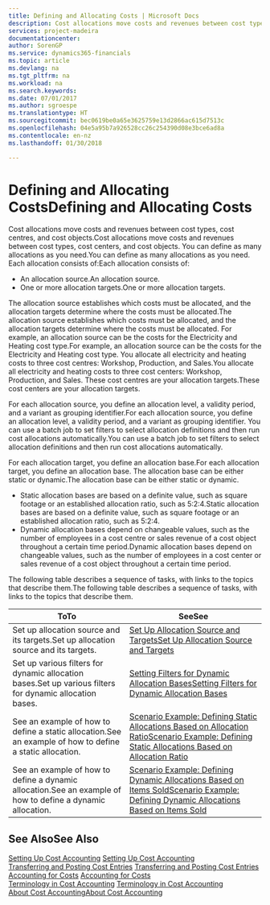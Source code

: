 ```yaml
---
title: Defining and Allocating Costs | Microsoft Docs
description: Cost allocations move costs and revenues between cost types, cost centres, and cost objects. You can define as many allocations as you need.
services: project-madeira
documentationcenter: 
author: SorenGP
ms.service: dynamics365-financials
ms.topic: article
ms.devlang: na
ms.tgt_pltfrm: na
ms.workload: na
ms.search.keywords: 
ms.date: 07/01/2017
ms.author: sgroespe
ms.translationtype: HT
ms.sourcegitcommit: bec0619be0a65e3625759e13d2866ac615d7513c
ms.openlocfilehash: 04e5a95b7a926528cc26c254390d08e3bce6ad8a
ms.contentlocale: en-nz
ms.lasthandoff: 01/30/2018

---
```

# <a name="defining-and-allocating-costs"></a><span data-ttu-id="d1556-104">Defining and Allocating Costs</span><span class="sxs-lookup"><span data-stu-id="d1556-104">Defining and Allocating Costs</span></span>
<span data-ttu-id="d1556-105">Cost allocations move costs and revenues between cost types, cost centres, and cost objects.</span><span class="sxs-lookup"><span data-stu-id="d1556-105">Cost allocations move costs and revenues between cost types, cost centers, and cost objects.</span></span> <span data-ttu-id="d1556-106">You can define as many allocations as you need.</span><span class="sxs-lookup"><span data-stu-id="d1556-106">You can define as many allocations as you need.</span></span> <span data-ttu-id="d1556-107">Each allocation consists of:</span><span class="sxs-lookup"><span data-stu-id="d1556-107">Each allocation consists of:</span></span>  

-   <span data-ttu-id="d1556-108">An allocation source.</span><span class="sxs-lookup"><span data-stu-id="d1556-108">An allocation source.</span></span>  
-   <span data-ttu-id="d1556-109">One or more allocation targets.</span><span class="sxs-lookup"><span data-stu-id="d1556-109">One or more allocation targets.</span></span>  

<span data-ttu-id="d1556-110">The allocation source establishes which costs must be allocated, and the allocation targets determine where the costs must be allocated.</span><span class="sxs-lookup"><span data-stu-id="d1556-110">The allocation source establishes which costs must be allocated, and the allocation targets determine where the costs must be allocated.</span></span> <span data-ttu-id="d1556-111">For example, an allocation source can be the costs for the Electricity and Heating cost type.</span><span class="sxs-lookup"><span data-stu-id="d1556-111">For example, an allocation source can be the costs for the Electricity and Heating cost type.</span></span> <span data-ttu-id="d1556-112">You allocate all electricity and heating costs to three cost centres: Workshop, Production, and Sales.</span><span class="sxs-lookup"><span data-stu-id="d1556-112">You allocate all electricity and heating costs to three cost centers: Workshop, Production, and Sales.</span></span> <span data-ttu-id="d1556-113">These cost centres are your allocation targets.</span><span class="sxs-lookup"><span data-stu-id="d1556-113">These cost centers are your allocation targets.</span></span>  

<span data-ttu-id="d1556-114">For each allocation source, you define an allocation level, a validity period, and a variant as grouping identifier.</span><span class="sxs-lookup"><span data-stu-id="d1556-114">For each allocation source, you define an allocation level, a validity period, and a variant as grouping identifier.</span></span> <span data-ttu-id="d1556-115">You can use a batch job to set filters to select allocation definitions and then run cost allocations automatically.</span><span class="sxs-lookup"><span data-stu-id="d1556-115">You can use a batch job to set filters to select allocation definitions and then run cost allocations automatically.</span></span>  

<span data-ttu-id="d1556-116">For each allocation target, you define an allocation base.</span><span class="sxs-lookup"><span data-stu-id="d1556-116">For each allocation target, you define an allocation base.</span></span> <span data-ttu-id="d1556-117">The allocation base can be either static or dynamic.</span><span class="sxs-lookup"><span data-stu-id="d1556-117">The allocation base can be either static or dynamic.</span></span>  

-   <span data-ttu-id="d1556-118">Static allocation bases are based on a definite value, such as square footage or an established allocation ratio, such as 5:2:4.</span><span class="sxs-lookup"><span data-stu-id="d1556-118">Static allocation bases are based on a definite value, such as square footage or an established allocation ratio, such as 5:2:4.</span></span>  
-   <span data-ttu-id="d1556-119">Dynamic allocation bases depend on changeable values, such as the number of employees in a cost centre or sales revenue of a cost object throughout a certain time period.</span><span class="sxs-lookup"><span data-stu-id="d1556-119">Dynamic allocation bases depend on changeable values, such as the number of employees in a cost center or sales revenue of a cost object throughout a certain time period.</span></span>  

<span data-ttu-id="d1556-120">The following table describes a sequence of tasks, with links to the topics that describe them.</span><span class="sxs-lookup"><span data-stu-id="d1556-120">The following table describes a sequence of tasks, with links to the topics that describe them.</span></span>

|<span data-ttu-id="d1556-121">To</span><span class="sxs-lookup"><span data-stu-id="d1556-121">To</span></span>|<span data-ttu-id="d1556-122">See</span><span class="sxs-lookup"><span data-stu-id="d1556-122">See</span></span>|  
|--------|---------|  
|<span data-ttu-id="d1556-123">Set up allocation source and its targets.</span><span class="sxs-lookup"><span data-stu-id="d1556-123">Set up allocation source and its targets.</span></span>|[<span data-ttu-id="d1556-124">Set Up Allocation Source and Targets</span><span class="sxs-lookup"><span data-stu-id="d1556-124">Set Up Allocation Source and Targets</span></span>](finance-how-to-set-up-allocation-source-and-targets.md)|  
|<span data-ttu-id="d1556-125">Set up various filters for dynamic allocation bases.</span><span class="sxs-lookup"><span data-stu-id="d1556-125">Set up various filters for dynamic allocation bases.</span></span>|[<span data-ttu-id="d1556-126">Setting Filters for Dynamic Allocation Bases</span><span class="sxs-lookup"><span data-stu-id="d1556-126">Setting Filters for Dynamic Allocation Bases</span></span>](finance-setting-filters-for-dynamic-allocation-bases.md)|  
|<span data-ttu-id="d1556-127">See an example of how to define a static allocation.</span><span class="sxs-lookup"><span data-stu-id="d1556-127">See an example of how to define a static allocation.</span></span>|[<span data-ttu-id="d1556-128">Scenario Example: Defining Static Allocations Based on Allocation Ratio</span><span class="sxs-lookup"><span data-stu-id="d1556-128">Scenario Example: Defining Static Allocations Based on Allocation Ratio</span></span>](finance-scenario-example-defining-static-allocations-based-on-allocation-ratio.md)|  
|<span data-ttu-id="d1556-129">See an example of how to define a dynamic allocation.</span><span class="sxs-lookup"><span data-stu-id="d1556-129">See an example of how to define a dynamic allocation.</span></span>|[<span data-ttu-id="d1556-130">Scenario Example: Defining Dynamic Allocations Based on Items Sold</span><span class="sxs-lookup"><span data-stu-id="d1556-130">Scenario Example: Defining Dynamic Allocations Based on Items Sold</span></span>](finance-scenario-example-defining-dynamic-allocations-based-on-items-sold.md)|  

## <a name="see-also"></a><span data-ttu-id="d1556-131">See Also</span><span class="sxs-lookup"><span data-stu-id="d1556-131">See Also</span></span>  
 <span data-ttu-id="d1556-132">[Setting Up Cost Accounting](finance-set-up-cost-accounting.md) </span><span class="sxs-lookup"><span data-stu-id="d1556-132">[Setting Up Cost Accounting](finance-set-up-cost-accounting.md) </span></span>  
 <span data-ttu-id="d1556-133">[Transferring and Posting Cost Entries](finance-transfer-and-post-cost-entries.md) </span><span class="sxs-lookup"><span data-stu-id="d1556-133">[Transferring and Posting Cost Entries](finance-transfer-and-post-cost-entries.md) </span></span>  
 <span data-ttu-id="d1556-134">[Accounting for Costs](finance-manage-cost-accounting.md) </span><span class="sxs-lookup"><span data-stu-id="d1556-134">[Accounting for Costs](finance-manage-cost-accounting.md) </span></span>  
 <span data-ttu-id="d1556-135">[Terminology in Cost Accounting](finance-terminology-in-cost-accounting.md) </span><span class="sxs-lookup"><span data-stu-id="d1556-135">[Terminology in Cost Accounting](finance-terminology-in-cost-accounting.md) </span></span>  
 [<span data-ttu-id="d1556-136">About Cost Accounting</span><span class="sxs-lookup"><span data-stu-id="d1556-136">About Cost Accounting</span></span>](finance-about-cost-accounting.md)

